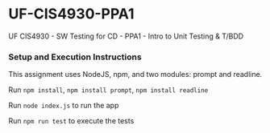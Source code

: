 # UF-CIS4930-PPA1
UF CIS4930 - SW Testing for CD - PPA1 - Intro to Unit Testing &amp; T/BDD 

### Setup and Execution Instructions

This assignment uses NodeJS, npm, and two modules: prompt and readline.

Run `npm install`, `npm install prompt`, `npm install readline` 

Run `node index.js` to run the app

Run `npm run test` to execute the tests



